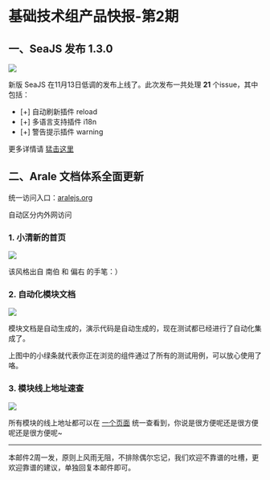 # 基础技术组产品快报-第2期

## 一、SeaJS 发布 1.3.0

<a href="https://github.com/seajs/seajs/issues/225"><img src="http://img04.taobaocdn.com/tps/i4/T1ZyUdXi0fXXboRtP7-520-162.jpg" /></a>

新版 SeaJS 在11月13日低调的发布上线了。此次发布一共处理 **21** 个issue，其中包括：

- [+] 自动刷新插件 reload
- [+] 多语言支持插件 i18n
- [+] 警告提示插件 warning 

更多详情请 [猛击这里](https://github.com/seajs/seajs/issues/225)


## 二、Arale 文档体系全面更新

统一访问入口：[aralejs.org](http://aralejs.org)

自动区分内外网访问

### 1. 小清新的首页

<a href="http://aralejs.org/"><img src="http://img02.taobaocdn.com/tps/i2/T1kEMeXlhXXXXk7un7-520-243.jpg" /></a>

该风格出自 南伯 和 偏右 的手笔：）

### 2. 自动化模块文档

<a href="http://aralejs.org/widget/"><img src="http://img01.taobaocdn.com/tps/i1/T18jseXg4bXXa2t.Md-494-280.jpg" /></a>

模块文档是自动生成的，演示代码是自动生成的，现在测试都已经进行了自动化集成了。

上图中的小绿条就代表你正在浏览的组件通过了所有的测试用例，可以放心使用了咯。

### 3. 模块线上地址速查

<a href="http://aralejs.org/docs/online-status.html"><img src="http://img03.taobaocdn.com/tps/i3/T1mtUdXktfXXb_s1L7-520-273.jpg" /></a>

所有模块的线上地址都可以在 [一个页面](http://aralejs.org/docs/online-status.html) 统一查看到，你说是很方便呢还是很方便呢还是很方便呢~

---

本邮件2周一发，原则上风雨无阻，不排除偶尔忘记，我们欢迎不靠谱的吐槽，更欢迎靠谱的建议，单独回复本邮件即可。






